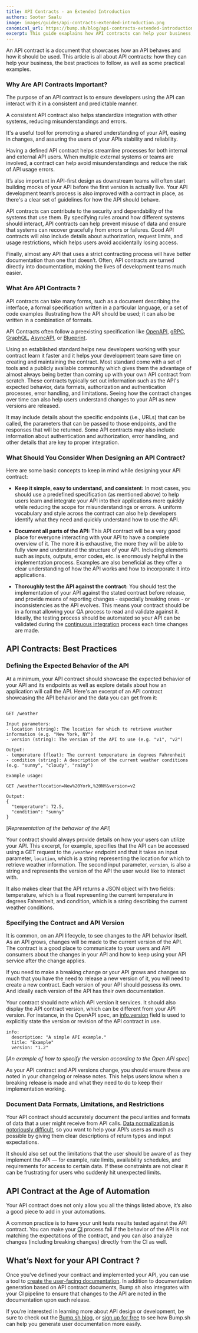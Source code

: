 ```yaml
---
title: API Contracts - an Extended Introduction
authors: Sooter Saalu
image: images/guides/api-contracts-extended-introduction.png
canonical_url: https://bump.sh/blog/api-contracts-extended-introduction
excerpt: This guide exaplains how API contracts can help your business, the best practices to follow, and gives some practical examples.
---
```


An API contract is a document that showcases how an API behaves and how it should be used.
This article is all about API contracts: how they can help your business, the best practices to follow, as well as some practical examples.

### Why Are API Contracts Important?

The purpose of an API contract is to ensure developers using the API can interact with it in a consistent and predictable manner.

A consistent API contract also helps standardize integration with other systems, reducing misunderstandings and errors.

It's a useful tool for promoting a shared understanding of your API, easing in changes, and assuring the users of your APIs stability and reliability.

Having a defined API contract helps streamline processes for both internal and external API users. When multiple external systems or teams are involved, a contract can help avoid misunderstandings and reduce the risk of API usage errors.

It’s also important in API-first design as downstream teams will often start building mocks of your API before the first version is actually live. Your API development team’s process is also improved with a contract in place, as there's a clear set of guidelines for how the API should behave.

API contracts can contribute to the security and dependability of the systems that use them. By specifying rules around how different systems should interact, API contracts can help prevent misuse of data and ensure that systems can recover gracefully from errors or failures. Good API contracts will also include details about authorization, request limits, and usage restrictions, which helps users avoid accidentally losing access.

Finally, almost any API that uses a strict contracting process will have better documentation than one that doesn’t. Often, API contracts are turned directly into documentation, making the lives of development teams much easier.

### What Are API Contracts ?

API contracts can take many forms, such as a document describing the interface, a formal specification written in a particular language, or a set of code examples illustrating how the API should be used; it can also be written in a combination of formats.

API Contracts often follow a preexisting specification like [OpenAPI](https://spec.openapis.org/oas/latest.html), [gRPC](https://github.com/grpc/grpc/blob/master/doc/PROTOCOL-HTTP2.md), [GraphQL](https://spec.graphql.org/October2021/), [AsyncAPI](https://www.asyncapi.com/docs/reference/specification/v2.0.0), or [Blueprint](https://apiblueprint.org/documentation/specification.html).

Using an established standard helps new developers working with your contract learn it faster and it helps your development team save time on creating and maintaining the contract. Most standard come with a set of tools and a publicly available community which gives them the advantage of almost always being better than coming up with your own API contract from scratch.
These contracts typically set out information such as the API's expected behavior, data formats, authorization and authentication processes, error handling, and limitations. Seeing how the contract changes over time can also help users understand changes to your API as new versions are released.

It may include details about the specific endpoints (i.e., URLs) that can be called, the parameters that can be passed to those endpoints, and the responses that will be returned. Some API contracts may also include information about authentication and authorization, error handling, and other details that are key to proper integration.

### What Should You Consider When Designing an API Contract?

Here are some basic concepts to keep in mind while designing your API contract:

* **Keep it simple, easy to understand, and consistent:** In most cases, you should use a predefined specification (as mentioned above) to help users learn and integrate your API into their applications more quickly while reducing the scope for misunderstandings or errors. A uniform vocabulary and style across the contract can also help developers identify what they need and quickly understand how to use the API.

* **Document all parts of the API:** This API contract will be a very good place for everyone interacting with your API to have a complete overview of it. The more it is exhaustive, the more they will be able to fully view and understand the structure of your API. Including elements such as inputs, outputs, error codes, etc. is enormously helpful in the implementation process. Examples are also beneficial as they offer a clear understanding of how the API works and how to incorporate it into applications.

* **Thoroughly test the API against the contract:** You should test the implementation of your API against the stated contract before release, and provide means of reporting changes - especially breaking ones - or inconsistencies as the API evolves. This means your contract should be in a format allowing your QA process to read and validate against it. Ideally, the testing process should be automated so your API can be validated during the [continuous integration](https://en.wikipedia.org/wiki/Continuous_integration) process each time changes are made.

## API Contracts: Best Practices

### Defining the Expected Behavior of the API

At a minimum, your API contract should showcase the expected behavior of your API and its endpoints as well as explore details about how an application will call the API. Here's an excerpt of an API contract showcasing the API behavior and the data you can get from it:

```

GET /weather

Input parameters:
- location (string): The location for which to retrieve weather information (e.g. "New York, NY")
- version (string): The version of the API to use (e.g. "v1", "v2")

Output:
- temperature (float): The current temperature in degrees Fahrenheit
- condition (string): A description of the current weather conditions (e.g. "sunny", "cloudy", "rainy")

Example usage:

GET /weather?location=New%20York,%20NY&version=v2

Output:
{
  "temperature": 72.5,
  "condition": "sunny"
}

```

[*Representation of the behavior of the API*]

Your contract should always provide details on how your users can utilize your API. This excerpt, for example, specifies that the API can be accessed using a GET request to the `/weather` endpoint and that it takes an input parameter, `location`, which is a string representing the location for which to retrieve weather information. The second input parameter, `version`, is also a string and represents the version of the API the user would like to interact with.

It also makes clear that the API returns a JSON object with two fields: temperature, which is a float representing the current temperature in degrees Fahrenheit, and condition, which is a string describing the current weather conditions.

### Specifying the Contract and API Version

It is common, on an API lifecycle, to see changes to the API behavior itself.  As an API grows, changes will be made to the current version of the API. The contract is a good place to communicate to your users and API consumers about the changes in your API and how to keep using your API service after the change applies.

If you need to make a breaking change or your API grows and changes so much that you have the need to release a new version of it, you will need to create a new contract. Each version of your API should possess its own. And ideally each version of the API has their own documentation.

Your contract should note which API version it services.
It should also display the API contract version, which can be different from your API version. For instance, in the OpenAPI spec, an [info.version](https://spec.openapis.org/oas/v3.1.0#fixed-fields-0) field is used to explicitly state the version or revision of the API contract in use.

```
info:
  description: "A simple API example."
  title: "Example"
  version: "1.2"
```
[*An example of how to specify the version according to the Open API spec*]

As your API contract and API versions change, you should ensure these are noted in your changelog or release notes. This helps users know when a breaking release is made and what they need to do to keep their implementation working.

### Document Data Formats, Limitations, and Restrictions

Your API contract should accurately document the peculiarities and formats of data that a user might receive from API calls. [Data normalization is notoriously difficult](https://medium.datadriveninvestor.com/why-data-normalization-is-still-a-huge-challenge-for-organizations-6e0d5f5721d), so you want to help your API’s users as much as possible by giving them clear descriptions of return types and input expectations.

It should also set out the limitations that the user should be aware of as they implement the API — for example, rate limits, availability schedules, and requirements for access to certain data. If these constraints are not clear it can be frustrating for users who suddenly hit unexpected limits.

## API Contract at the Age of Automation

Your API contract does not only allow you all the things listed above, it’s also a good piece to add in your automations.

A common practice is to have your unit tests results tested against the API contract. You can make your [CI](https://en.wikipedia.org/wiki/Continuous_integration) process fail if the behavior of the API is not matching the expectations of the contract, and you can also analyze changes (including breaking changes) directly from the CI as well.

## What’s Next for your API Contract ?

Once you’ve defined your contract and implemented your API, you can use a tool to [create the user-facing documentation](https://bump.sh/api-documentation). In addition to documentation generation based on API contract documents, Bump.sh also integrates with your CI pipeline to ensure that changes to the API are noted in the documentation upon each release.

If you’re interested in learning more about API design or development, be sure to check out the [Bump.sh blog](https://bump.sh/blog), or [sign up for free](https://bump.sh/users/sign_up) to see how Bump.sh can help you generate user documentation more easily.
